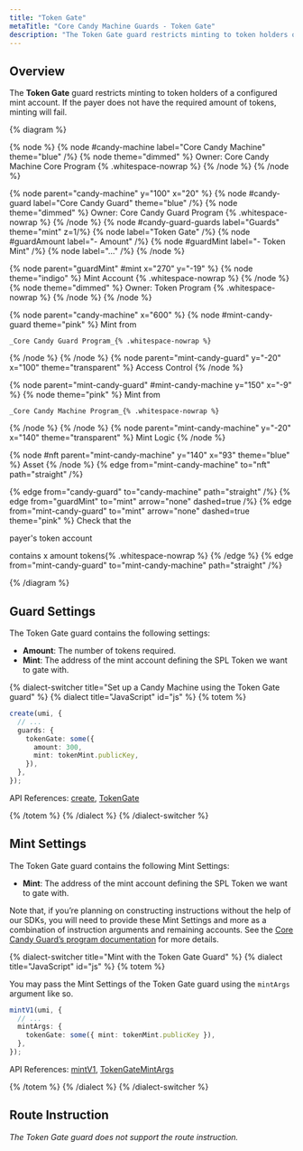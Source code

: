 ```yaml
---
title: "Token Gate"
metaTitle: "Core Candy Machine Guards - Token Gate"
description: "The Token Gate guard restricts minting to token holders of a configured mint account."
---
```


## Overview

The **Token Gate** guard restricts minting to token holders of a configured mint account. If the payer does not have the required amount of tokens, minting will fail.

{% diagram  %}

{% node %}
{% node #candy-machine label="Core Candy Machine" theme="blue" /%}
{% node theme="dimmed" %}
Owner: Core Candy Machine Core Program {% .whitespace-nowrap %}
{% /node %}
{% /node %}

{% node parent="candy-machine" y="100" x="20" %}
{% node #candy-guard label="Core Candy Guard" theme="blue" /%}
{% node theme="dimmed" %}
Owner: Core Candy Guard Program {% .whitespace-nowrap %}
{% /node %}
{% node #candy-guard-guards label="Guards" theme="mint" z=1/%}
{% node label="Token Gate" /%}
{% node #guardAmount label="- Amount" /%}
{% node #guardMint label="- Token Mint" /%}
{% node label="..." /%}
{% /node %}

{% node parent="guardMint" #mint x="270" y="-19" %}
{% node  theme="indigo" %}
Mint Account {% .whitespace-nowrap %}
{% /node %}
{% node theme="dimmed" %}
Owner: Token Program {% .whitespace-nowrap %}
{% /node %}
{% /node %}

{% node parent="candy-machine" x="600" %}
  {% node #mint-candy-guard theme="pink" %}
    Mint from

    _Core Candy Guard Program_{% .whitespace-nowrap %}
  {% /node %}
{% /node %}
{% node parent="mint-candy-guard" y="-20" x="100" theme="transparent" %}
  Access Control
{% /node %}

{% node parent="mint-candy-guard" #mint-candy-machine y="150" x="-9" %}
  {% node theme="pink" %}
    Mint from 
    
    _Core Candy Machine Program_{% .whitespace-nowrap %}
  {% /node %}
{% /node %}
{% node parent="mint-candy-machine" y="-20" x="140" theme="transparent" %}
  Mint Logic
{% /node %}

{% node #nft parent="mint-candy-machine" y="140" x="93" theme="blue" %}
  Asset
{% /node %}
{% edge from="mint-candy-machine" to="nft" path="straight" /%}

{% edge from="candy-guard" to="candy-machine" path="straight" /%}
{% edge from="guardMint" to="mint" arrow="none" dashed=true /%}
{% edge from="mint-candy-guard" to="mint" arrow="none" dashed=true  theme="pink" %}
Check that the

payer's token account

contains x amount tokens{% .whitespace-nowrap %}
{% /edge %}
{% edge from="mint-candy-guard" to="mint-candy-machine" path="straight" /%}

{% /diagram %}

## Guard Settings

The Token Gate guard contains the following settings:

- **Amount**: The number of tokens required.
- **Mint**: The address of the mint account defining the SPL Token we want to gate with.

{% dialect-switcher title="Set up a Candy Machine using the Token Gate guard" %}
{% dialect title="JavaScript" id="js" %}
{% totem %}

```ts
create(umi, {
  // ...
  guards: {
    tokenGate: some({
      amount: 300,
      mint: tokenMint.publicKey,
    }),
  },
});
```

API References: [create](https://mpl-core-candy-machine.typedoc.metaplex.com/functions/create.html), [TokenGate](https://mpl-core-candy-machine.typedoc.metaplex.com/types/TokenGateArgs.html)

{% /totem %}
{% /dialect %}
{% /dialect-switcher %}

## Mint Settings

The Token Gate guard contains the following Mint Settings:

- **Mint**: The address of the mint account defining the SPL Token we want to gate with.

Note that, if you’re planning on constructing instructions without the help of our SDKs, you will need to provide these Mint Settings and more as a combination of instruction arguments and remaining accounts. See the [Core Candy Guard’s program documentation](https://github.com/metaplex-foundation/mpl-core-candy-machine/tree/main/programs/candy-guard#tokengate) for more details.

{% dialect-switcher title="Mint with the Token Gate Guard" %}
{% dialect title="JavaScript" id="js" %}
{% totem %}

You may pass the Mint Settings of the Token Gate guard using the `mintArgs` argument like so.

```ts
mintV1(umi, {
  // ...
  mintArgs: {
    tokenGate: some({ mint: tokenMint.publicKey }),
  },
});
```

API References: [mintV1](https://mpl-core-candy-machine.typedoc.metaplex.com/functions/mintV1.html), [TokenGateMintArgs](https://mpl-core-candy-machine.typedoc.metaplex.com/types/TokenGateMintArgs.html)

{% /totem %}
{% /dialect %}
{% /dialect-switcher %}

## Route Instruction

_The Token Gate guard does not support the route instruction._
